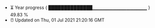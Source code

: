 - ⏳ Year progress { ██████████████▁▁▁▁▁▁▁▁▁▁▁▁▁▁▁▁ } 49.83 %
- ⏰ Updated on Thu, 01 Jul 2021 21:20:16 GMT

